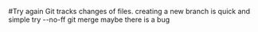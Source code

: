 #Try again
Git tracks changes of files.
creating a new branch is quick and simple
try --no-ff git merge
maybe there is a bug
